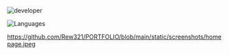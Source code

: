 
![developer](https://img.shields.io/badge/Developed%20By%20%3A-Andrew%20Aoki-red)

![Languages](https://img.shields.io/badge/Used%20Technologies%20%3A-HTML%20CSS%20JS%20-red)

https://github.com/Rew321/PORTFOLIO/blob/main/static/screenshots/homepage.jpeg

